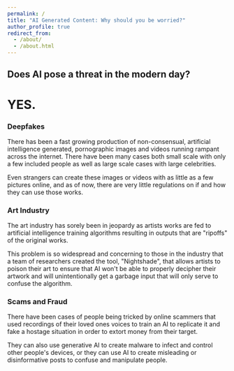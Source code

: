 ```yaml
---
permalink: /
title: "AI Generated Content: Why should you be worried?"
author_profile: true
redirect_from: 
  - /about/
  - /about.html
---
```


## Does AI pose a threat in the modern day?

# YES.

### Deepfakes

There has been a fast growing production of non-consensual, artificial intelligence generated, pornographic images and videos running rampant across the internet. There have been many cases both small scale with only a few included people as well as large scale cases with large celebrities.

Even strangers can create these images or videos with as little as a few pictures online, and as of now, there are very little regulations on if and how they can use those works.

### Art Industry

The art industry has sorely been in jeopardy as artists works are fed to artificial intelligence training algorithms resulting in outputs that are "ripoffs" of the original works.

This problem is so widespread and concerning to those in the industry that a team of researchers created the tool, "Nightshade", that allows artists to poison their art to ensure that AI won't be able to properly decipher their artwork and will unintentionally get a garbage input that will only serve to confuse the algorithm.

### Scams and Fraud

There have been cases of people being tricked by online scammers that used recordings of their loved ones voices to train an AI to replicate it and fake a hostage situation in order to extort money from their target.

They can also use generative AI to create malware to infect and control other people's devices, or they can use AI to create misleading or disinformative posts to confuse and manipulate people.
